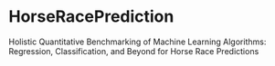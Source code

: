 # HorseRacePrediction
Holistic Quantitative Benchmarking of Machine Learning Algorithms: Regression, Classification, and Beyond for Horse Race Predictions
